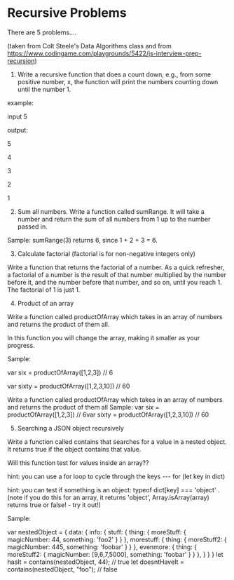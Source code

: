 # Recursive Problems
There are 5 problems....

(taken from Colt Steele's Data Algorithms class and from https://www.codingame.com/playgrounds/5422/js-interview-prep-recursion)

1) Write a recursive function that does a count down, e.g., from some positive number, x, the function will print the numbers counting down until the number 1.

example:

input 5

output: 

5

4

3

2

1

 

2)  Sum all numbers.  Write a function called sumRange. It will take a number and return the sum of all numbers from 1 up to the number passed in.

Sample: sumRange(3) returns 6, since 1 + 2 + 3 = 6.

3) Calculate factorial  (factorial is for non-negative integers only)

Write a function that returns the factorial of a number. As a quick refresher, a factorial of a number is the result of that number multiplied by the number before it, and the number before that number, and so on, until you reach 1. The factorial of 1 is just 1.

 4) Product of an array

Write a function called productOfArray which takes in an array of numbers and returns the product of them all.

In this function you will change the array, making it smaller as your progress.

Sample:

var six = productOfArray([1,2,3]) // 6

var sixty = productOfArray([1,2,3,10]) // 60

Write a function called productOfArray which takes in an array of numbers and returns the product of them all
Sample:
var six = productOfArray([1,2,3]) // 6var sixty = productOfArray([1,2,3,10]) // 60

5) Searching a JSON object recursively

Write a function called contains that searches for a value in a nested object. It returns true if the object contains that value.

Will this function test for values inside an array??  

hint: you can use a for loop to cycle through the keys ---  for (let key in dict) 

hint: you can test if something is an object: typeof dict[key] === 'object' . (note if you do this for an array, it returns 'object',  Array.isArray(array) returns true or false! - try it out!)

Sample:

var nestedObject = { data: {
        info: {
            stuff: {
                thing: {
                    moreStuff: {
                        magicNumber: 44,
                        something: 'foo2'
                    }
                }
            },
            morestuff: {
                thing: {
                    moreStuff2: {
                        magicNumber: 445,
                        something: 'foobar'
                    }
                }
            },
            evenmore: {
                thing: {
                    moreStuff2: {
                        magicNumber: [9,6,7,5000],
                        something: 'foobar'
                    }
                }
            },
        }
    }
}
let hasIt = contains(nestedObject, 44); // true
let doesntHaveIt = contains(nestedObject, "foo"); // false